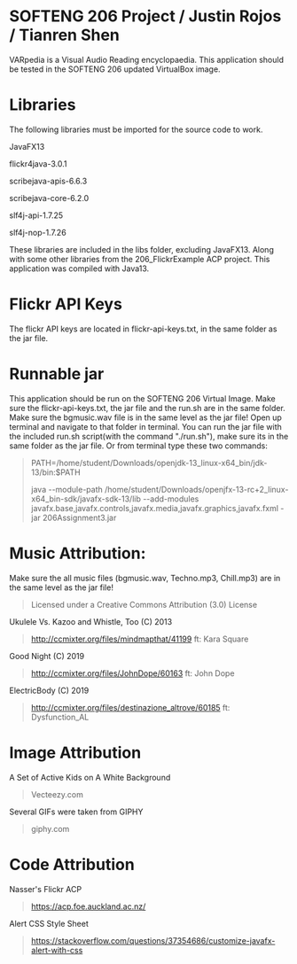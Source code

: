 # SOFTENG 206 Project / Justin Rojos / Tianren Shen
VARpedia is a Visual Audio Reading encyclopaedia.
This application should be tested in the SOFTENG 206 updated VirtualBox image.

# Libraries
The following libraries must be imported for the source code to work.

JavaFX13

flickr4java-3.0.1

scribejava-apis-6.6.3

scribejava-core-6.2.0

slf4j-api-1.7.25

slf4j-nop-1.7.26

These libraries are included in the libs folder, excluding JavaFX13. 
Along with some other libraries from the 206_FlickrExample ACP project.
This application was compiled with Java13.

# Flickr API Keys
The flickr API keys are located in flickr-api-keys.txt, in the same folder as the jar file.

# Runnable jar
This application should be run on the SOFTENG 206 Virtual Image.
Make sure the flickr-api-keys.txt, the jar file and the run.sh are in the same folder.
Make sure the bgmusic.wav file is in the same level as the jar file!
Open up terminal and navigate to that folder in terminal.
You can run the jar file with the included run.sh script(with the command "./run.sh"), make sure its in the same folder as the jar file.
Or from terminal type these two commands:
>PATH=/home/student/Downloads/openjdk-13_linux-x64_bin/jdk-13/bin:$PATH
>
>java --module-path /home/student/Downloads/openjfx-13-rc+2_linux-x64_bin-sdk/javafx-sdk-13/lib --add-modules javafx.base,javafx.controls,javafx.media,javafx.graphics,javafx.fxml -jar 206Assignment3.jar

# Music Attribution:
Make sure the all music files (bgmusic.wav, Techno.mp3, Chill.mp3) are in the same level as the jar file!

>Licensed under a Creative Commons Attribution (3.0) License

Ukulele Vs. Kazoo and Whistle, Too (C) 2013
>http://ccmixter.org/files/mindmapthat/41199 ft: Kara Square

Good Night (C) 2019
>http://ccmixter.org/files/JohnDope/60163 ft: John Dope

ElectricBody (C) 2019
>http://ccmixter.org/files/destinazione_altrove/60185 ft: Dysfunction_AL

# Image Attribution

A Set of Active Kids on A White Background
>Vecteezy.com

Several GIFs were taken from GIPHY
>giphy.com

# Code Attribution

Nasser's Flickr ACP
>https://acp.foe.auckland.ac.nz/

Alert CSS Style Sheet
>https://stackoverflow.com/questions/37354686/customize-javafx-alert-with-css


